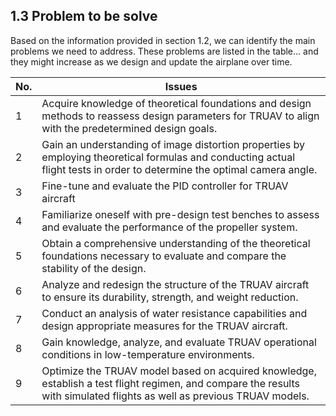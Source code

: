 ## 1.3 Problem to be solve
Based on the information provided in section 1.2, we can identify the main problems we need to address. These problems are listed in the table... and they might increase as we design and update the airplane over time.

| No. | Issues                                                                                                                                                                                                             |
| --- | ------------------------------------------------------------------------------------------------------------------------------------------------------------------------------------------------------------------ |
| 1   | Acquire knowledge of theoretical foundations and design methods to reassess design parameters for TRUAV to align with the predetermined design goals.                                      |
| 2   | Gain an understanding of image distortion properties by employing theoretical formulas and conducting actual flight tests in order to determine the optimal camera angle.                                          |
| 3   | Fine-tune and evaluate the PID controller for TRUAV aircraft                                                                                                                                                       |
| 4   | Familiarize oneself with pre-design test benches to assess and evaluate the performance of the propeller system.                                                                                                    |
| 5   | Obtain a comprehensive understanding of the theoretical foundations necessary to evaluate and compare the stability of the design.                                                                                   |
| 6   | Analyze and redesign the structure of the TRUAV aircraft to ensure its durability, strength, and weight reduction.                                                                                                   |
| 7   | Conduct an analysis of water resistance capabilities and design appropriate measures for the TRUAV aircraft.                                                                                                         |
| 8   | Gain knowledge, analyze, and evaluate TRUAV operational conditions in low-temperature environments.                                                                                                                 |
| 9   | Optimize the TRUAV model based on acquired knowledge, establish a test flight regimen, and compare the results with simulated flights as well as previous TRUAV models.                                            |